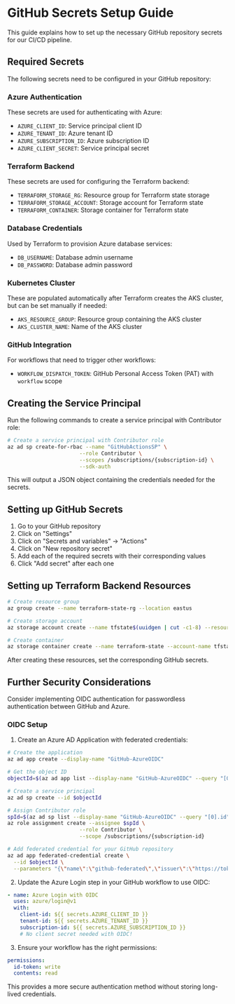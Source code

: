 # GitHub Secrets Setup Guide

This guide explains how to set up the necessary GitHub repository secrets for our CI/CD pipeline.

## Required Secrets

The following secrets need to be configured in your GitHub repository:

### Azure Authentication

These secrets are used for authenticating with Azure:

- `AZURE_CLIENT_ID`: Service principal client ID
- `AZURE_TENANT_ID`: Azure tenant ID
- `AZURE_SUBSCRIPTION_ID`: Azure subscription ID
- `AZURE_CLIENT_SECRET`: Service principal secret

### Terraform Backend

These secrets are used for configuring the Terraform backend:

- `TERRAFORM_STORAGE_RG`: Resource group for Terraform state storage
- `TERRAFORM_STORAGE_ACCOUNT`: Storage account for Terraform state
- `TERRAFORM_CONTAINER`: Storage container for Terraform state

### Database Credentials

Used by Terraform to provision Azure database services:

- `DB_USERNAME`: Database admin username
- `DB_PASSWORD`: Database admin password

### Kubernetes Cluster

These are populated automatically after Terraform creates the AKS cluster, but can be set manually if needed:

- `AKS_RESOURCE_GROUP`: Resource group containing the AKS cluster
- `AKS_CLUSTER_NAME`: Name of the AKS cluster

### GitHub Integration

For workflows that need to trigger other workflows:

- `WORKFLOW_DISPATCH_TOKEN`: GitHub Personal Access Token (PAT) with `workflow` scope

## Creating the Service Principal

Run the following commands to create a service principal with Contributor role:

```bash
# Create a service principal with Contributor role
az ad sp create-for-rbac --name "GitHubActionsSP" \
                       --role Contributor \
                       --scopes /subscriptions/{subscription-id} \
                       --sdk-auth
```

This will output a JSON object containing the credentials needed for the secrets.

## Setting up GitHub Secrets

1. Go to your GitHub repository
2. Click on "Settings"
3. Click on "Secrets and variables" → "Actions"
4. Click on "New repository secret"
5. Add each of the required secrets with their corresponding values
6. Click "Add secret" after each one

## Setting up Terraform Backend Resources

```bash
# Create resource group
az group create --name terraform-state-rg --location eastus

# Create storage account
az storage account create --name tfstate$(uuidgen | cut -c1-8) --resource-group terraform-state-rg --sku Standard_LRS

# Create container
az storage container create --name terraform-state --account-name tfstate$(uuidgen | cut -c1-8)
```

After creating these resources, set the corresponding GitHub secrets.

## Further Security Considerations

Consider implementing OIDC authentication for passwordless authentication between GitHub and Azure.

### OIDC Setup

1. Create an Azure AD Application with federated credentials:

```bash
# Create the application
az ad app create --display-name "GitHub-AzureOIDC"

# Get the object ID
objectId=$(az ad app list --display-name "GitHub-AzureOIDC" --query "[0].id" -o tsv)

# Create a service principal
az ad sp create --id $objectId

# Assign Contributor role
spId=$(az ad sp list --display-name "GitHub-AzureOIDC" --query "[0].id" -o tsv)
az role assignment create --assignee $spId \
                       --role Contributor \
                       --scope /subscriptions/{subscription-id}

# Add federated credential for your GitHub repository
az ad app federated-credential create \
  --id $objectId \
  --parameters "{\"name\":\"github-federated\",\"issuer\":\"https://token.actions.githubusercontent.com\",\"subject\":\"repo:your-org/your-repo:ref:refs/heads/main\",\"audiences\":[\"api://AzureADTokenExchange\"]}"
```

2. Update the Azure Login step in your GitHub workflow to use OIDC:

```yaml
- name: Azure Login with OIDC
  uses: azure/login@v1
  with:
    client-id: ${{ secrets.AZURE_CLIENT_ID }}
    tenant-id: ${{ secrets.AZURE_TENANT_ID }}
    subscription-id: ${{ secrets.AZURE_SUBSCRIPTION_ID }}
    # No client secret needed with OIDC!
```

3. Ensure your workflow has the right permissions:

```yaml
permissions:
  id-token: write
  contents: read
```

This provides a more secure authentication method without storing long-lived credentials. 
